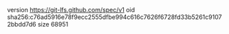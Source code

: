 version https://git-lfs.github.com/spec/v1
oid sha256:c76ad5916e78f9ecc2555dfbe994c616c7626f6728fd33b5261c91072bbdd7d6
size 68951
